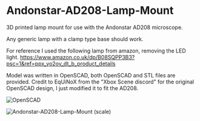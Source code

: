 # Andonstar-AD208-Lamp-Mount
3D printed lamp mount for use with the Andonstar AD208 microscope.

Any generic lamp with a clamp type base should work.

For reference I used the following lamp from amazon, removing the LED light.
https://www.amazon.co.uk/dp/B08SQPP3B3?psc=1&ref=ppx_yo2ov_dt_b_product_details

Model was written in OpenSCAD, both OpenSCAD and STL files are provided.
Credit to EqUiNoX from the "Xbox Scene discord" for the original OpenSCAD design, I just modified it to fit the AD208.

![OpenSCAD](https://github.com/user-attachments/assets/9c78e45b-9bdd-47ca-bdbf-ca05f98a9293)

![Andonstar-AD208-Lamp-Mount (scale)](https://github.com/user-attachments/assets/d8bbfbf3-c121-4595-88fd-fcd115583f09)
